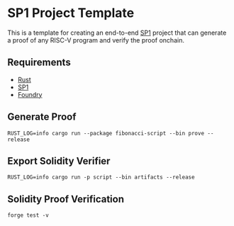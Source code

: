 # SP1 Project Template

This is a template for creating an end-to-end [SP1](https://github.com/succinctlabs/sp1) project 
that can generate a proof of any RISC-V program and verify the proof onchain.

## Requirements

- [Rust](https://rustup.rs/)
- [SP1](https://succinctlabs.github.io/sp1/getting-started/install.html)
- [Foundry](https://book.getfoundry.sh/getting-started/installation)

## Generate Proof
```
RUST_LOG=info cargo run --package fibonacci-script --bin prove --release
```

## Export Solidity Verifier
```
RUST_LOG=info cargo run -p script --bin artifacts --release
```

## Solidity Proof Verification
```
forge test -v
```

